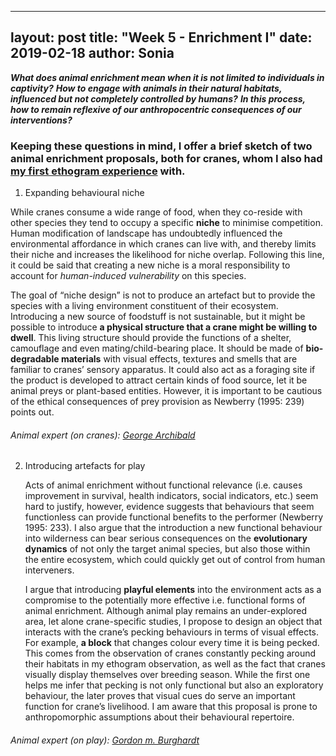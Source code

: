
---
layout: post
title: "Week 5 - Enrichment I"
date: 2019-02-18
author: Sonia
---

***What does animal enrichment mean when it is not limited to individuals in captivity?***
***How to engage with animals in their natural habitats, influenced but not completely controlled by humans?***
***In this process, how to remain reflexive of our anthropocentric consequences of our interventions?***

### Keeping these questions in mind, I offer a brief sketch of two animal enrichment proposals, both for cranes, whom I also had [my first ethogram experience](/2019-02-03-week-3.md) with. 

1. Expanding behavioural niche

While cranes consume a wide range of food, when they co-reside with other species they tend to occupy a specific **niche** to minimise competition. Human modification of landscape has undoubtedly influenced the environmental affordance in which cranes can live with, and thereby limits their niche and increases the likelihood for niche overlap. Following this line, it could  be said that creating a new niche is a moral responsibility to account for *human-induced vulnerability* on this species. 

The goal of “niche design” is not to produce an artefact but to provide the species with a living environment constituent of their ecosystem. Introducing a new source of foodstuff is not sustainable, but it might be possible to introduce **a physical structure that a crane might be willing to dwell**. This living structure should provide the functions of a shelter, camouflage and even mating/child-bearing place. It should be made of **bio-degradable materials** with visual effects, textures and smells that are familiar to cranes’ sensory apparatus. It could also act as a foraging site if the product is developed to attract certain kinds of food source, let it be animal preys or plant-based entities. However, it is important to be cautious of the ethical consequences of prey provision as Newberry (1995: 239) points out. 

###### Animal expert (on cranes): [George Archibald](https://www.savingcranes.org/george-archibald/) 

2. Introducing artefacts for play

	Acts of animal enrichment without functional relevance (i.e. causes improvement in survival, health indicators, social indicators, etc.) seem hard to justify, however, evidence suggests that behaviours that seem functionless can provide functional benefits to the performer (Newberry 1995: 233). I also argue that the introduction a new functional behaviour into wilderness can bear serious consequences on the **evolutionary dynamics** of not only the target animal species, but also those within the entire ecosystem, which could quickly get out of control from human interveners. 
	
	I argue that introducing **playful elements** into the environment acts as a compromise to the potentially more effective i.e. functional forms of animal enrichment. Although animal play remains an under-explored area, let alone crane-specific studies, I propose to design an object that interacts with the crane’s pecking behaviours in terms of visual effects. For example, **a block** that changes colour every time it is being pecked. This comes from the observation of cranes constantly pecking around their habitats in my ethogram observation, as well as the fact that cranes visually display themselves over breeding season. While the first one helps me infer that pecking is not only functional but also an exploratory behaviour, the later proves that visual cues do serve an important function for crane’s livelihood. I am aware that this proposal is prone to anthropomorphic assumptions about their behavioural repertoire. 

###### Animal expert (on play): [Gordon m. Burghardt](http://eeb.bio.utk.edu/people/gordon-burghardt/)



